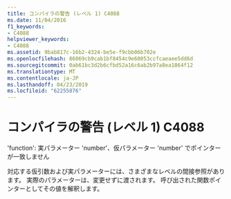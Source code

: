 ```yaml
---
title: コンパイラの警告 (レベル 1) C4088
ms.date: 11/04/2016
f1_keywords:
- C4088
helpviewer_keywords:
- C4088
ms.assetid: 9bab817c-16b2-4324-be5e-f9cbb06b702e
ms.openlocfilehash: 86069cb9cab1bf8454c9e60053ccfcaeaee5dd6d
ms.sourcegitcommit: 0ab61bc3d2b6cfbd52a16c6ab2b97a8ea1864f12
ms.translationtype: MT
ms.contentlocale: ja-JP
ms.lasthandoff: 04/23/2019
ms.locfileid: "62255876"
---
```

# <a name="compiler-warning-level-1-c4088"></a>コンパイラの警告 (レベル 1) C4088

'function': 実パラメーター 'number'、仮パラメーター 'number' でポインターが一致しません

対応する仮引数および実パラメーターには、さまざまなレベルの間接参照があります。 実際のパラメーターは、変更せずに渡されます。 呼び出された関数ポインターとしてその値を解釈します。